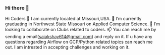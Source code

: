 ### Hi there 👋

Hi Coders 👋
I am currently located at Missouri,USA.
🔭 I’m currently graduating in Northwest State Missouri on Applied Computer Science.
👯 I’m looking to collaborate on Clubs related to coders.
📫 You can reach me by sending a email(saiakshay614@gmail.com) and reply on it.
If u have any questions regarding Airflow on GCP/Python related topics can reach me out.
I am intrested in accepting challenges and working on it.
